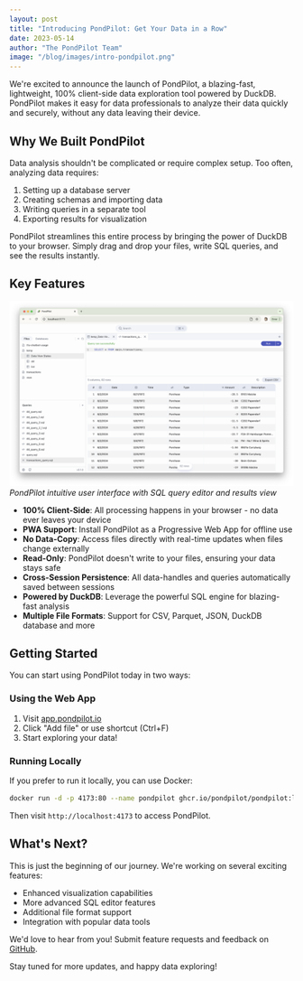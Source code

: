 ```yaml
---
layout: post
title: "Introducing PondPilot: Get Your Data in a Row"
date: 2023-05-14
author: "The PondPilot Team"
image: "/blog/images/intro-pondpilot.png"
---
```


We're excited to announce the launch of PondPilot, a blazing-fast, lightweight, 100% client-side data exploration tool powered by DuckDB. PondPilot makes it easy for data professionals to analyze their data quickly and securely, without any data leaving their device.

## Why We Built PondPilot

Data analysis shouldn't be complicated or require complex setup. Too often, analyzing data requires:

1. Setting up a database server
2. Creating schemas and importing data
3. Writing queries in a separate tool
4. Exporting results for visualization

PondPilot streamlines this entire process by bringing the power of DuckDB to your browser. Simply drag and drop your files, write SQL queries, and see the results instantly.

## Key Features

![PondPilot Dashboard](/blog/images/intro-pondpilot.png)
*PondPilot intuitive user interface with SQL query editor and results view*

- **100% Client-Side**: All processing happens in your browser - no data ever leaves your device
- **PWA Support**: Install PondPilot as a Progressive Web App for offline use
- **No Data-Copy**: Access files directly with real-time updates when files change externally
- **Read-Only**: PondPilot doesn't write to your files, ensuring your data stays safe
- **Cross-Session Persistence**: All data-handles and queries automatically saved between sessions
- **Powered by DuckDB**: Leverage the powerful SQL engine for blazing-fast analysis
- **Multiple File Formats**: Support for CSV, Parquet, JSON, DuckDB database and more

## Getting Started

You can start using PondPilot today in two ways:

### Using the Web App
1. Visit [app.pondpilot.io](https://app.pondpilot.io)
2. Click "Add file" or use shortcut (Ctrl+F)
3. Start exploring your data!

### Running Locally
If you prefer to run it locally, you can use Docker:

```bash
docker run -d -p 4173:80 --name pondpilot ghcr.io/pondpilot/pondpilot:latest
```

Then visit `http://localhost:4173` to access PondPilot.

## What's Next?

This is just the beginning of our journey. We're working on several exciting features:

- Enhanced visualization capabilities
- More advanced SQL editor features
- Additional file format support
- Integration with popular data tools

We'd love to hear from you! Submit feature requests and feedback on [GitHub](https://github.com/pondpilot/pondpilot/issues).

Stay tuned for more updates, and happy data exploring!
